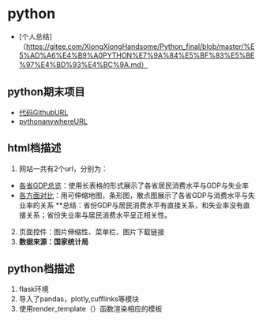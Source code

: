 # python
* [个人总结]（https://gitee.com/XiongXiongHandsome/Python_final/blob/master/%E5%AD%A6%E4%B9%A0PYTHON%E7%9A%84%E5%BF%83%E5%BE%97%E4%BD%93%E4%BC%9A.md）

## python期末项目

* [代码GithubURL](https://github.com/XiongXiongHandsome/PYTHON_/blob/master/flask/app.py)
* [pythonanywhereURL](http://xiongxionghandsome.pythonanywhere.com)

## html档描述
1. 网站一共有2个url，分别为：
  * [各省GDP总览](http://xiongxionghandsome.pythonanywhere.com/)：使用长表格的形式展示了各省居民消费水平与GDP与失业率 
  * [各方面对比](http://xiongxionghandsome.pythonanywhere.com/hurun)：用可伸缩地图，条形图，散点图展示了各省GDP与消费水平与失业率的关系
  **总结：省份GDP与居民消费水平有直接关系，和失业率没有直接关系；省份失业率与居民消费水平呈正相关性。
2.  页面控件：图片伸缩性、菜单栏、图片下载链接
3.  **数据来源：国家统计局** 


## python档描述
1. flask环境
2. 导入了pandas，plotly,cufflinks等模块
3. 使用render_template（）函数渲染相应的模板

